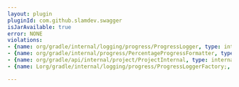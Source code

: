 ```yaml
---
layout: plugin
pluginId: com.github.slamdev.swagger
isJarAvailable: true
error: NONE
violations:
- {name: org/gradle/internal/logging/progress/ProgressLogger, type: internal-api-usage}
- {name: org/gradle/internal/progress/PercentageProgressFormatter, type: internal-api-usage}
- {name: org/gradle/api/internal/project/ProjectInternal, type: internal-api-usage}
- {name: Lorg/gradle/internal/logging/progress/ProgressLoggerFactory;, type: internal-api-usage}

---
```

